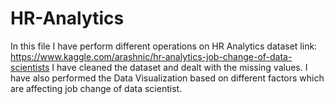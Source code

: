 # HR-Analytics
In this file I have perform different operations on HR Analytics dataset link: https://www.kaggle.com/arashnic/hr-analytics-job-change-of-data-scientists
I have cleaned the dataset and dealt with the missing values.
I have also performed the Data Visualization based on different factors which are affecting job change of data scientist.

